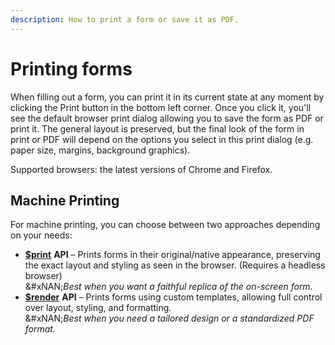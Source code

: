 ```yaml
---
description: How to print a form or save it as PDF.
---
```


# Printing forms

When filling out a form, you can print it in its current state at any moment by clicking the Print button in the bottom left corner. Once you click it, you'll see the default browser print dialog allowing you to save the form as PDF or print it. The general layout is preserved, but the final look of the form in print or PDF will depend on the options you select in this print dialog (e.g. paper size, margins, background graphics).

Supported browsers: the latest versions of Chrome and Firefox.

## Machine Printing

For machine printing, you can choose between two approaches depending on your needs:

* [**$print**](native-look-form-printing.md) **API** – Prints forms in their original/native appearance, preserving the exact layout and styling as seen in the browser. (Requires a headless browser)\
  &#xNAN;_&#x42;est when you want a faithful replica of the on-screen form._
* [**$render**](template-based-pdf-generation.md) **API** – Prints forms using custom templates, allowing full control over layout, styling, and formatting.\
  &#xNAN;_&#x42;est when you need a tailored design or a standardized PDF format._
